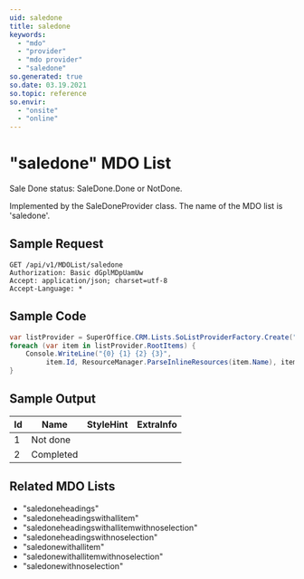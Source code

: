 ```yaml
---
uid: saledone
title: saledone
keywords:
  - "mdo"
  - "provider"
  - "mdo provider"
  - "saledone"
so.generated: true
so.date: 03.19.2021
so.topic: reference
so.envir:
  - "onsite"
  - "online"
---
```


# "saledone" MDO List
Sale Done status: SaleDone.Done or NotDone.



Implemented by the <see cref="T:SuperOffice.CRM.Lists.SaleDoneProvider">SaleDoneProvider</see> class.
The name of the MDO list is 'saledone'.




## Sample Request

```http!
GET /api/v1/MDOList/saledone
Authorization: Basic dGplMDpUamUw
Accept: application/json; charset=utf-8
Accept-Language: *

```

## Sample Code
```cs
var listProvider = SuperOffice.CRM.Lists.SoListProviderFactory.Create("saledone", forceFlatList: true);
foreach (var item in listProvider.RootItems) {
    Console.WriteLine("{0} {1} {2} {3}", 
         item.Id, ResourceManager.ParseInlineResources(item.Name), item.StyleHint, item.ExtraInfo);
}
```

## Sample Output

|Id   | Name  |StyleHint|ExtraInfo |
| --- | ----- | ------- | -------- |
|1|Not done|||
|2|Completed|||


## Related MDO Lists

* "saledoneheadings"
* "saledoneheadingswithallitem"
* "saledoneheadingswithallitemwithnoselection"
* "saledoneheadingswithnoselection"
* "saledonewithallitem"
* "saledonewithallitemwithnoselection"
* "saledonewithnoselection"
